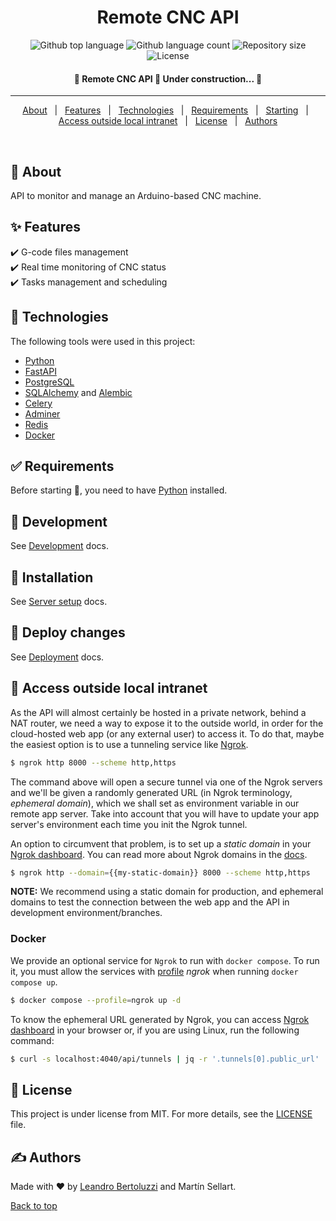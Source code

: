 <h1 align="center">Remote CNC API</h1>

<p align="center">
  <img alt="Github top language" src="https://img.shields.io/github/languages/top/Leandro-Bertoluzzi/remote-cnc-api?color=56BEB8">

  <img alt="Github language count" src="https://img.shields.io/github/languages/count/Leandro-Bertoluzzi/remote-cnc-api?color=56BEB8">

  <img alt="Repository size" src="https://img.shields.io/github/repo-size/Leandro-Bertoluzzi/remote-cnc-api?color=56BEB8">

  <img alt="License" src="https://img.shields.io/github/license/Leandro-Bertoluzzi/remote-cnc-api?color=56BEB8">
</p>

<!-- Status -->

<h4 align="center">
	🚧 Remote CNC API 🚀 Under construction...  🚧
</h4>

<hr>

<p align="center">
  <a href="#dart-about">About</a> &#xa0; | &#xa0;
  <a href="#sparkles-features">Features</a> &#xa0; | &#xa0;
  <a href="#rocket-technologies">Technologies</a> &#xa0; | &#xa0;
  <a href="#white_check_mark-requirements">Requirements</a> &#xa0; | &#xa0;
  <a href="#checkered_flag-starting">Starting</a> &#xa0; | &#xa0;
  <a href="#rocket-access-outside-local-intranet">Access outside local intranet</a> &#xa0; | &#xa0;
  <a href="#memo-license">License</a> &#xa0; | &#xa0;
  <a href="https://github.com/Leandro-Bertoluzzi" target="_blank">Authors</a>
</p>

<br>

## :dart: About

API to monitor and manage an Arduino-based CNC machine.

## :sparkles: Features

:heavy_check_mark: G-code files management\
:heavy_check_mark: Real time monitoring of CNC status\
:heavy_check_mark: Tasks management and scheduling

## :rocket: Technologies

The following tools were used in this project:

-   [Python](https://www.python.org/)
-   [FastAPI](https://fastapi.tiangolo.com/)
-   [PostgreSQL](https://www.postgresql.org/)
-   [SQLAlchemy](https://www.sqlalchemy.org/) and [Alembic](https://alembic.sqlalchemy.org/en/latest/)
-   [Celery](https://docs.celeryq.dev/en/stable/)
-   [Adminer](https://www.adminer.org//)
-   [Redis](https://redis.io/)
-   [Docker](https://www.docker.com/)

## :white_check_mark: Requirements

Before starting :checkered_flag:, you need to have [Python](https://www.python.org/) installed.

## :checkered_flag: Development

See [Development](./docs/development.md) docs.

## :checkered_flag: Installation

See [Server setup](./docs/server-setup.md) docs.

## :rocket: Deploy changes

See [Deployment](./docs/deployment.md) docs.

## :rocket: Access outside local intranet

As the API will almost certainly be hosted in a private network, behind a NAT router, we need a way to expose it to the outside world, in order for the cloud-hosted web app (or any external user) to access it. To do that, maybe the easiest option is to use a tunneling service like [Ngrok](https://ngrok.com).

```bash
$ ngrok http 8000 --scheme http,https
```

The command above will open a secure tunnel via one of the Ngrok servers and we'll be given a randomly generated URL (in Ngrok terminology, *ephemeral domain*), which we shall set as environment variable in our remote app server. Take into account that you will have to update your app server's environment each time you init the Ngrok tunnel.

An option to circumvent that problem, is to set up a *static domain* in your [Ngrok dashboard](https://dashboard.ngrok.com/cloud-edge/domains). You can read more about Ngrok domains in the [docs](https://ngrok.com/docs/network-edge/domains-and-tcp-addresses/#domains).

```bash
$ ngrok http --domain={{my-static-domain}} 8000 --scheme http,https
```

**NOTE:** We recommend using a static domain for production, and ephemeral domains to test the connection between the web app and the API in development environment/branches.

### Docker

We provide an optional service for `Ngrok` to run with `docker compose`. To run it, you must allow the services with [profile](https://docs.docker.com/compose/profiles/) *ngrok* when running `docker compose up`.

```bash
$ docker compose --profile=ngrok up -d
```

To know the ephemeral URL generated by Ngrok, you can access [Ngrok dashboard](http://localhost:4040/status) in your browser or, if you are using Linux, run the following command:

```bash
$ curl -s localhost:4040/api/tunnels | jq -r '.tunnels[0].public_url'
```

## :memo: License

This project is under license from MIT. For more details, see the [LICENSE](LICENSE.md) file.

## :writing_hand: Authors

Made with :heart: by <a href="https://github.com/Leandro-Bertoluzzi" target="_blank">Leandro Bertoluzzi</a> and Martín Sellart.

<a href="#top">Back to top</a>
